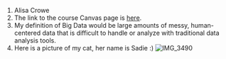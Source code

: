 1. Alisa Crowe
2. The link to the course Canvas page is [here](https://sdsu.instructure.com/courses/162125).
3. My definition of Big Data would be large amounts of messy, human-centered data that is difficult to handle or analyze with traditional data analysis tools.
4. Here is a picture of my cat, her name is Sadie :) ![IMG_3490](https://github.com/user-attachments/assets/2a88d11e-14cd-48c6-a130-a4543f4c32fa)
